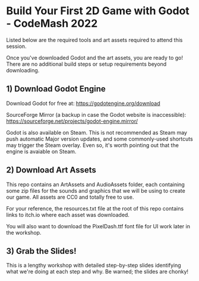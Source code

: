 # Build Your First 2D Game with Godot - CodeMash 2022

Listed below are the required tools and art assets required to attend this session.

Once you've downloaded Godot and the art assets, you are ready to go! There are no additional build steps or setup requirements beyond downloading.

## 1) Download Godot Engine
Download Godot for free at: https://godotengine.org/download

SourceForge Mirror (a backup in case the Godot website is inaccessible): https://sourceforge.net/projects/godot-engine.mirror/

Godot is also available on Steam. This is not recommended as Steam may push automatic Major version updates, and some commonly-used shortcuts may trigger the Steam overlay. Even so, it's worth pointing out that the engine is avaiable on Steam.

## 2) Download Art Assets
This repo contains an ArtAssets and AudioAssets folder, each containing some zip files for the sounds and graphics that we will be using to create our game. All assets are CC0 and totally free to use.

For your reference, the resources.txt file at the root of this repo contains links to itch.io where each asset was downloaded.

You will also want to download the PixelDash.ttf font file for UI work later in the workshop.

## 3) Grab the Slides!
This is a lengthy workshop with detailed step-by-step slides identifying what we're doing at each step and why. Be warned; the slides are chonky!
